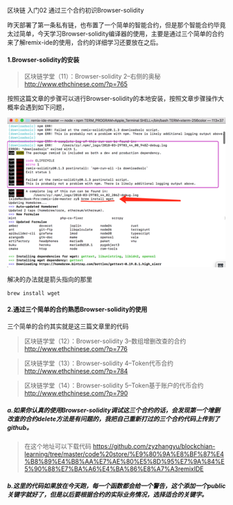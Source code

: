 区块链 入门02 通过三个合约初识Browser-solidity



昨天部署了第一条私有链，也布置了一个简单的智能合约，但是那个智能合约毕竟太过简单，今天学习Browser-solidity编译器的使用，主要是通过三个简单的合约来了解remix-ide的使用，合约的详细学习还要放在之后。

#### 1.Browser-solidity的安装
> 区块链学堂（11）：Browser-solidity 2–右侧的奥秘
> http://www.ethchinese.com/?p=765

按照这篇文章的步骤可以进行Browser-solidity的本地安装，按照文章步骤操作大概率会遇到如下问题，

 ![image](https://raw.githubusercontent.com/zyzhangyu/pictures/master/%E5%AE%89%E8%A3%85remix-ide%E9%81%87%E5%88%B0%E7%9A%84%E9%97%AE%E9%A2%98.png)
 
 解决的办法就是箭头指向的那里
 ```
 brew install wget
 ```
 
####  2.通过三个简单的合约熟悉Browser-solidity的使用

三个简单的合约其实就是这三篇文章里的代码

>区块链学堂（12）：Browser-solidity 3–数组增删改查的合约
>http://www.ethchinese.com/?p=776

>区块链学堂（13）：Browser-solidity 4–Token代币合约
>http://www.ethchinese.com/?p=784

>区块链学堂（14）：Browser-solidity 5–Token基于账户的代币合约
>http://www.ethchinese.com/?p=790

##### a.如果你认真的使用Browser-solidity调试这三个合约的话，会发现第一个增删改查的合约delete方法是有问题的，我把自己重新打过的三个合约代码上传到了github。

>在这个地址可以下载代码
>https://github.com/zyzhangyu/blockchian-learning/tree/master/code%20store/%E9%80%9A%E8%BF%87%E4%B8%89%E4%B8%AA%E7%AE%80%E5%8D%95%E7%9A%84%E5%90%88%E7%BA%A6%E4%BA%86%E8%A7%A3remixIDE


##### b.这里的代码如果放在今天跑，每一个函数都会给一个警告，这个添加一个public关键字就好了，但是以后要根据合约的实际业务情况，选择适合的关键字。









